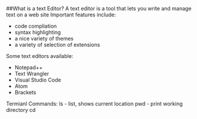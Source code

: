 ##What is a text Editor?
A text editor is a tool that lets you write and manage text on a web site
Important features include:
- code compliation
- syntax highlighting
- a nice variety of themes
- a variety of selection of extensions 

Some text editors available:
- Notepad++
- Text Wrangler
- Visual Studio Code
- Atom
- Brackets

Termianl Commands:
ls - list, shows current location
pwd - print working directory
cd





